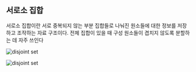 ## 서로소 집합

서로소 집합이란 서로 중복되지 않는 부분 집합들로 나눠진 원소들에 대한 정보를 저장하고 조작하는 자료 구조이다. 전체 집합이 있을 때 구성 원소들이 겹치지 않도록 분할하는 데 자주 쓰인다

![disjoint set](https://upload.wikimedia.org/wikipedia/commons/6/67/Dsu_disjoint_sets_init.svg)

![disjoint set](https://upload.wikimedia.org/wikipedia/commons/a/ac/Dsu_disjoint_sets_final.svg)
